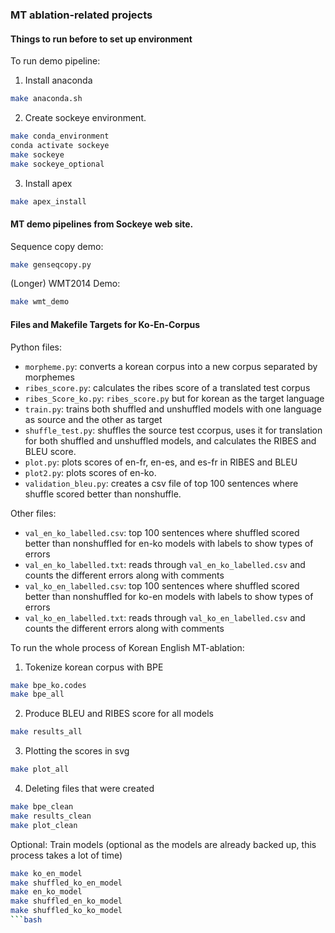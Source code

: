 ### MT ablation-related projects

#### Things to run before to set up environment

To run demo pipeline:

1.  Install anaconda

```bash
make anaconda.sh
```

2. Create sockeye environment.
```bash
make conda_environment
conda activate sockeye
make sockeye
make sockeye_optional
```

3. Install apex

```bash
make apex_install
```

#### MT demo pipelines from Sockeye web site.

Sequence copy demo:
```bash
make genseqcopy.py
```

(Longer) WMT2014  Demo:
```bash
make wmt_demo
```

#### Files and Makefile Targets for Ko-En-Corpus

Python files:

* `morpheme.py`: converts a korean corpus into a new corpus separated by morphemes
* `ribes_score.py`: calculates the ribes score of a translated test corpus
* `ribes_Score_ko.py`: `ribes_score.py` but for korean as the target language
* `train.py`: trains both shuffled and unshuffled models with one language as source and the other as target
* `shuffle_test.py`: shuffles the source test ccorpus, uses it for translation for both shuffled and unshuffled models, and calculates the RIBES and BLEU score.
* `plot.py`: plots scores of en-fr, en-es, and es-fr in RIBES and BLEU
* `plot2.py`: plots scores of en-ko.
* `validation_bleu.py`: creates a csv file of top 100 sentences where shuffle scored better than nonshuffle.

Other files:

* `val_en_ko_labelled.csv`: top 100 sentences where shuffled scored better than nonshuffled for en-ko models with labels to show types of errors
* `val_en_ko_labelled.txt`: reads through `val_en_ko_labelled.csv` and counts the different errors along with comments
* `val_ko_en_labelled.csv`: top 100 sentences where shuffled scored better than nonshuffled for ko-en models with labels to show types of errors
* `val_ko_en_labelled.txt`: reads through `val_ko_en_labelled.csv` and counts the different errors along with comments

To run the whole process of Korean English MT-ablation:

1. Tokenize korean corpus with BPE

```bash 
make bpe_ko.codes
make bpe_all
```

2. Produce BLEU and RIBES score for all models

```bash
make results_all
```

3. Plotting the scores in svg

```bash
make plot_all
```

4. Deleting files that were created

```bash
make bpe_clean
make results_clean
make plot_clean
```

Optional: Train models (optional as the models are already backed up, this process takes a lot of time)

```bash
make ko_en_model
make shuffled_ko_en_model
make en_ko_model
make shuffled_en_ko_model
make shuffled_ko_ko_model
```bash


